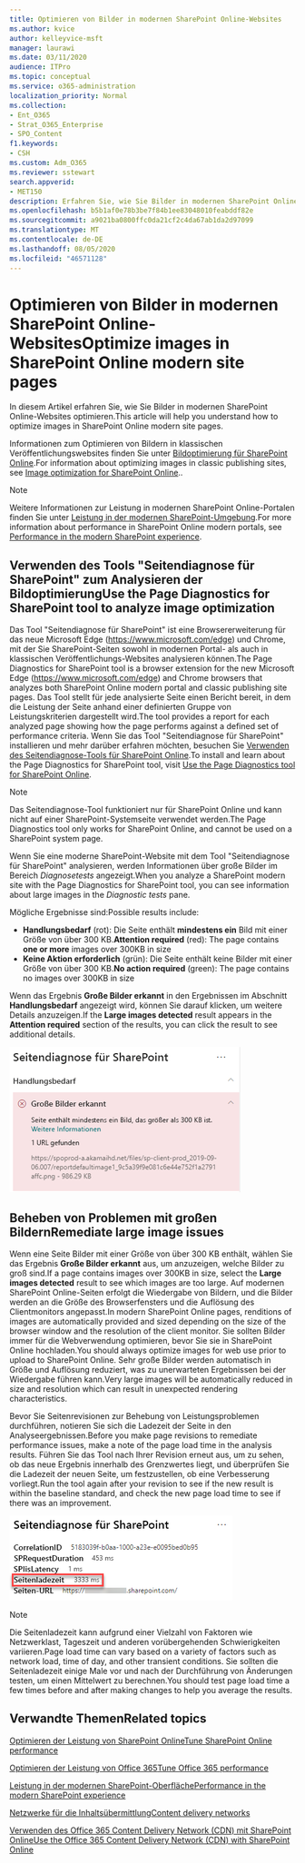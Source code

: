 ```yaml
---
title: Optimieren von Bilder in modernen SharePoint Online-Websites
ms.author: kvice
author: kelleyvice-msft
manager: laurawi
ms.date: 03/11/2020
audience: ITPro
ms.topic: conceptual
ms.service: o365-administration
localization_priority: Normal
ms.collection:
- Ent_O365
- Strat_O365_Enterprise
- SPO_Content
f1.keywords:
- CSH
ms.custom: Adm_O365
ms.reviewer: sstewart
search.appverid:
- MET150
description: Erfahren Sie, wie Sie Bilder in modernen SharePoint Online-Websites optimieren.
ms.openlocfilehash: b5b1af0e78b3be7f84b1ee83048010feabddf82e
ms.sourcegitcommit: a9021ba0800ffc0da21cf2c4da67ab1da2d97099
ms.translationtype: MT
ms.contentlocale: de-DE
ms.lasthandoff: 08/05/2020
ms.locfileid: "46571128"
---
```

# <a name="optimize-images-in-sharepoint-online-modern-site-pages"></a><span data-ttu-id="35f72-103">Optimieren von Bilder in modernen SharePoint Online-Websites</span><span class="sxs-lookup"><span data-stu-id="35f72-103">Optimize images in SharePoint Online modern site pages</span></span>

<span data-ttu-id="35f72-104">In diesem Artikel erfahren Sie, wie Sie Bilder in modernen SharePoint Online-Websites optimieren.</span><span class="sxs-lookup"><span data-stu-id="35f72-104">This article will help you understand how to optimize images in SharePoint Online modern site pages.</span></span>

<span data-ttu-id="35f72-105">Informationen zum Optimieren von Bildern in klassischen Veröffentlichungswebsites finden Sie unter [Bildoptimierung für SharePoint Online](image-optimization-for-sharepoint-online.md).</span><span class="sxs-lookup"><span data-stu-id="35f72-105">For information about optimizing images in classic publishing sites, see [Image optimization for SharePoint Online](image-optimization-for-sharepoint-online.md)..</span></span>

>[!NOTE]
><span data-ttu-id="35f72-106">Weitere Informationen zur Leistung in modernen SharePoint Online-Portalen finden Sie unter [Leistung in der modernen SharePoint-Umgebung](https://docs.microsoft.com/sharepoint/modern-experience-performance).</span><span class="sxs-lookup"><span data-stu-id="35f72-106">For more information about performance in SharePoint Online modern portals, see [Performance in the modern SharePoint experience](https://docs.microsoft.com/sharepoint/modern-experience-performance).</span></span>

## <a name="use-the-page-diagnostics-for-sharepoint-tool-to-analyze-image-optimization"></a><span data-ttu-id="35f72-107">Verwenden des Tools "Seitendiagnose für SharePoint" zum Analysieren der Bildoptimierung</span><span class="sxs-lookup"><span data-stu-id="35f72-107">Use the Page Diagnostics for SharePoint tool to analyze image optimization</span></span>

<span data-ttu-id="35f72-108">Das Tool "Seitendiagnose für SharePoint" ist eine Browsererweiterung für das neue Microsoft Edge (https://www.microsoft.com/edge) und Chrome, mit der Sie SharePoint-Seiten sowohl in modernen Portal- als auch in klassischen Veröffentlichungs-Websites analysieren können.</span><span class="sxs-lookup"><span data-stu-id="35f72-108">The Page Diagnostics for SharePoint tool is a browser extension for the new Microsoft Edge (https://www.microsoft.com/edge) and Chrome browsers that analyzes both SharePoint Online modern portal and classic publishing site pages.</span></span> <span data-ttu-id="35f72-109">Das Tool stellt für jede analysierte Seite einen Bericht bereit, in dem die Leistung der Seite anhand einer definierten Gruppe von Leistungskriterien dargestellt wird.</span><span class="sxs-lookup"><span data-stu-id="35f72-109">The tool provides a report for each analyzed page showing how the page performs against a defined set of performance criteria.</span></span> <span data-ttu-id="35f72-110">Wenn Sie das Tool "Seitendiagnose für SharePoint" installieren und mehr darüber erfahren möchten, besuchen Sie [Verwenden des Seitendiagnose-Tools für SharePoint Online](page-diagnostics-for-spo.md).</span><span class="sxs-lookup"><span data-stu-id="35f72-110">To install and learn about the Page Diagnostics for SharePoint tool, visit [Use the Page Diagnostics tool for SharePoint Online](page-diagnostics-for-spo.md).</span></span>

>[!NOTE]
><span data-ttu-id="35f72-111">Das Seitendiagnose-Tool funktioniert nur für SharePoint Online und kann nicht auf einer SharePoint-Systemseite verwendet werden.</span><span class="sxs-lookup"><span data-stu-id="35f72-111">The Page Diagnostics tool only works for SharePoint Online, and cannot be used on a SharePoint system page.</span></span>

<span data-ttu-id="35f72-112">Wenn Sie eine moderne SharePoint-Website mit dem Tool "Seitendiagnose für SharePoint" analysieren, werden Informationen über große Bilder im Bereich _Diagnosetests_ angezeigt.</span><span class="sxs-lookup"><span data-stu-id="35f72-112">When you analyze a SharePoint modern site with the Page Diagnostics for SharePoint tool, you can see information about large images in the _Diagnostic tests_ pane.</span></span>

<span data-ttu-id="35f72-113">Mögliche Ergebnisse sind:</span><span class="sxs-lookup"><span data-stu-id="35f72-113">Possible results include:</span></span>

- <span data-ttu-id="35f72-114">**Handlungsbedarf** (rot): Die Seite enthält **mindestens ein** Bild mit einer Größe von über 300 KB.</span><span class="sxs-lookup"><span data-stu-id="35f72-114">**Attention required** (red): The page contains **one or more** images over 300KB in size</span></span>
- <span data-ttu-id="35f72-115">**Keine Aktion erforderlich** (grün): Die Seite enthält keine Bilder mit einer Größe von über 300 KB.</span><span class="sxs-lookup"><span data-stu-id="35f72-115">**No action required** (green): The page contains no images over 300KB in size</span></span>

<span data-ttu-id="35f72-116">Wenn das Ergebnis **Große Bilder erkannt** in den Ergebnissen im Abschnitt **Handlungsbedarf** angezeigt wird, können Sie darauf klicken, um weitere Details anzuzeigen.</span><span class="sxs-lookup"><span data-stu-id="35f72-116">If the **Large images detected** result appears in the **Attention required** section of the results, you can click the result to see additional details.</span></span>

![Tool für die Seitendiagnose – Ergebnisse](media/modern-portal-optimization/pagediag-large-images.png)

## <a name="remediate-large-image-issues"></a><span data-ttu-id="35f72-118">Beheben von Problemen mit großen Bildern</span><span class="sxs-lookup"><span data-stu-id="35f72-118">Remediate large image issues</span></span>

<span data-ttu-id="35f72-119">Wenn eine Seite Bilder mit einer Größe von über 300 KB enthält, wählen Sie das Ergebnis **Große Bilder erkannt** aus, um anzuzeigen, welche Bilder zu groß sind.</span><span class="sxs-lookup"><span data-stu-id="35f72-119">If a page contains images over 300KB in size, select the **Large images detected** result to see which images are too large.</span></span> <span data-ttu-id="35f72-120">Auf modernen SharePoint Online-Seiten erfolgt die Wiedergabe von Bildern, und die Bilder werden an die Größe des Browserfensters und die Auflösung des Clientmonitors angepasst.</span><span class="sxs-lookup"><span data-stu-id="35f72-120">In modern SharePoint Online pages, renditions of images are automatically provided and sized depending on the size of the browser window and the resolution of the client monitor.</span></span> <span data-ttu-id="35f72-121">Sie sollten Bilder immer für die Webverwendung optimieren, bevor Sie sie in SharePoint Online hochladen.</span><span class="sxs-lookup"><span data-stu-id="35f72-121">You should always optimize images for web use prior to upload to SharePoint Online.</span></span> <span data-ttu-id="35f72-122">Sehr große Bilder werden automatisch in Größe und Auflösung reduziert, was zu unerwarteten Ergebnissen bei der Wiedergabe führen kann.</span><span class="sxs-lookup"><span data-stu-id="35f72-122">Very large images will be automatically reduced in size and resolution which can result in unexpected rendering characteristics.</span></span>

<span data-ttu-id="35f72-123">Bevor Sie Seitenrevisionen zur Behebung von Leistungsproblemen durchführen, notieren Sie sich die Ladezeit der Seite in den Analyseergebnissen.</span><span class="sxs-lookup"><span data-stu-id="35f72-123">Before you make page revisions to remediate performance issues, make a note of the page load time in the analysis results.</span></span> <span data-ttu-id="35f72-124">Führen Sie das Tool nach Ihrer Revision erneut aus, um zu sehen, ob das neue Ergebnis innerhalb des Grenzwertes liegt, und überprüfen Sie die Ladezeit der neuen Seite, um festzustellen, ob eine Verbesserung vorliegt.</span><span class="sxs-lookup"><span data-stu-id="35f72-124">Run the tool again after your revision to see if the new result is within the baseline standard, and check the new page load time to see if there was an improvement.</span></span>

![Ergebnisse der Seitenladezeiten](media/modern-portal-optimization/pagediag-page-load-time.png)

>[!NOTE]
><span data-ttu-id="35f72-126">Die Seitenladezeit kann aufgrund einer Vielzahl von Faktoren wie Netzwerklast, Tageszeit und anderen vorübergehenden Schwierigkeiten variieren.</span><span class="sxs-lookup"><span data-stu-id="35f72-126">Page load time can vary based on a variety of factors such as network load, time of day, and other transient conditions.</span></span> <span data-ttu-id="35f72-127">Sie sollten die Seitenladezeit einige Male vor und nach der Durchführung von Änderungen testen, um einen Mittelwert zu berechnen.</span><span class="sxs-lookup"><span data-stu-id="35f72-127">You should test page load time a few times before and after making changes to help you average the results.</span></span>

## <a name="related-topics"></a><span data-ttu-id="35f72-128">Verwandte Themen</span><span class="sxs-lookup"><span data-stu-id="35f72-128">Related topics</span></span>

[<span data-ttu-id="35f72-129">Optimieren der Leistung von SharePoint Online</span><span class="sxs-lookup"><span data-stu-id="35f72-129">Tune SharePoint Online performance</span></span>](tune-sharepoint-online-performance.md)

[<span data-ttu-id="35f72-130">Optimieren der Leistung von Office 365</span><span class="sxs-lookup"><span data-stu-id="35f72-130">Tune Office 365 performance</span></span>](tune-office-365-performance.md)

[<span data-ttu-id="35f72-131">Leistung in der modernen SharePoint-Oberfläche</span><span class="sxs-lookup"><span data-stu-id="35f72-131">Performance in the modern SharePoint experience</span></span>](https://docs.microsoft.com/sharepoint/modern-experience-performance)

[<span data-ttu-id="35f72-132">Netzwerke für die Inhaltsübermittlung</span><span class="sxs-lookup"><span data-stu-id="35f72-132">Content delivery networks</span></span>](content-delivery-networks.md)

[<span data-ttu-id="35f72-133">Verwenden des Office 365 Content Delivery Network (CDN) mit SharePoint Online</span><span class="sxs-lookup"><span data-stu-id="35f72-133">Use the Office 365 Content Delivery Network (CDN) with SharePoint Online</span></span>](use-office-365-cdn-with-spo.md)
